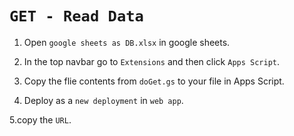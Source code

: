 # `GET - Read Data`

1. Open `google sheets as DB.xlsx` in google sheets.

2. In the top navbar go to `Extensions` and then click `Apps Script`.

3. Copy the flie contents from `doGet.gs` to your file in Apps Script.

4. Deploy as a `new deployment` in `web app`.

5.copy the `URL`.
